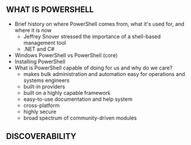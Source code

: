 ## WHAT IS POWERSHELL
- Brief history on where PowerShell comes from, what it's used for, and where it is now
  - Jeffrey Snover stressed the importance of a shell-based management tool
  - .NET and C#
- Windows PowerShell vs PowerShell (core)
- Installing PowerShell
- What is PowerShell capable of doing for us and why do we care?
  - makes bulk administration and automation easy for operations and systems engineers
  - built-in providers
  - built on a highly capable framework
  - easy-to-use documentation and help system
  - cross-platform
  - highly secure
  - broad spectrum of community-driven modules

## DISCOVERABILITY

